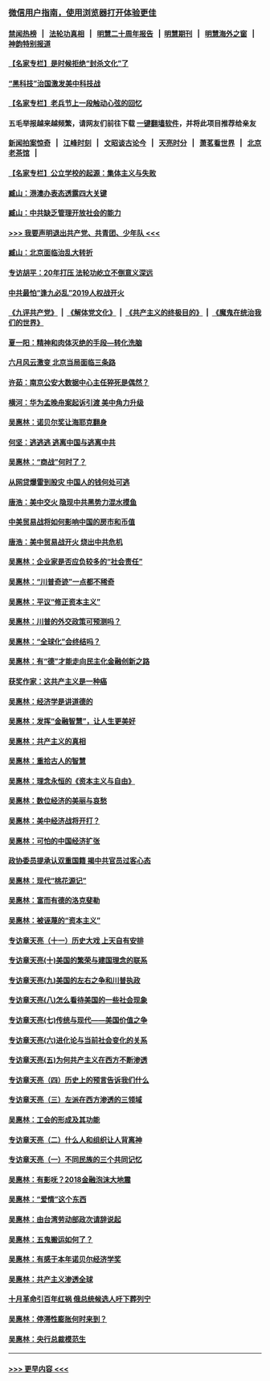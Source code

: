### [微信用户指南，使用浏览器打开体验更佳](https://github.com/gfw-breaker/banned-news1/blob/master/indexes/wechat-guide.md?t=0)
#### [禁闻热榜](热点新闻.md?t=0)  &nbsp;&nbsp;|&nbsp;&nbsp; [法轮功真相](https://github.com/gfw-breaker/truth/blob/master/README.md?t=0) &nbsp;&nbsp;|&nbsp;&nbsp; [明慧二十周年报告](https://github.com/gfw-breaker/mh-reports/blob/master/README.md?t=0) &nbsp;&nbsp;|&nbsp;&nbsp;[明慧期刊](https://github.com/gfw-breaker/mh-qikan) &nbsp;&nbsp;|&nbsp;&nbsp; [明慧海外之窗](https://github.com/gfw-breaker/mh-news/blob/master/README.md?t=0) &nbsp;&nbsp;|&nbsp;&nbsp; [神韵特别报道](https://github.com/gfw-breaker/mh-news/blob/master/shenyun.md?t=0)
#### [【名家专栏】是时候拒绝“封杀文化”了](../pages/nsc423/n11814093.md?t=02100722) 
#### [“黑科技”治国激发美中科技战](../pages/nsc423/n11638056.md?t=02100722) 
#### [【名家专栏】老兵节上一段触动心弦的回忆](../pages/nsc423/n11646016.md?t=02100722) 
#### 五毛举报越来越频繁，请网友们前往下载 [一键翻墙软件](https://github.com/gfw-breaker/ssr-accounts)，并将此项目推荐给亲友
#### [新闻拍案惊奇](https://github.com/gfw-breaker/banned-news1/blob/master/pages/link4.md) &nbsp;&nbsp;|&nbsp;&nbsp; [江峰时刻](https://github.com/gfw-breaker/banned-news1/blob/master/pages/link4.md) &nbsp;&nbsp;|&nbsp;&nbsp; [文昭谈古论今](https://github.com/gfw-breaker/banned-news1/blob/master/pages/link4.md) &nbsp;&nbsp;|&nbsp;&nbsp; [天亮时分](https://github.com/gfw-breaker/banned-news1/blob/master/pages/link4.md) &nbsp;&nbsp;|&nbsp;&nbsp; [萧茗看世界](https://github.com/gfw-breaker/banned-news1/blob/master/pages/link4.md) &nbsp;&nbsp;|&nbsp;&nbsp; [北京老茶馆](https://github.com/gfw-breaker/banned-news1/blob/master/pages/link4.md) &nbsp;&nbsp;|&nbsp;&nbsp; 
#### [【名家专栏】公立学校的起源：集体主义与失败](../pages/nsc423/n11601833.md?t=02100722) 
#### [臧山：港澳办表态透露四大关键](../pages/nsc423/n11421628.md?t=02100722) 
#### [臧山：中共缺乏管理开放社会的能力](../pages/nsc423/n11407457.md?t=02100722) 
#### [>>> 我要声明退出共产党、共青团、少年队 <<<](https://github.com/begood0513/goodnews/blob/master/quit/letter.md) 
#### [臧山：北京面临治乱大转折](../pages/nsc423/n11406895.md?t=02100722) 
#### [专访胡平：20年打压 法轮功屹立不倒意义深远](../pages/nsc423/n11398800.md?t=02100722) 
#### [中共最怕“逢九必乱”2019人权战开火](../pages/nsc423/n11385248.md?t=02100722) 
#### [《九评共产党》](https://github.com/begood0513/9ping.md/blob/master/README.md) &nbsp;|&nbsp; [《解体党文化》](../../../../jtdwh.md/blob/master/README.md)  &nbsp;|&nbsp; [《共产主义的终极目的》](../../../../gczydzjmd.md/blob/master/README.md) &nbsp;|&nbsp; [《魔鬼在统治我们的世界》](../../../../mgztzwmdsj.md/blob/master/README.md) 
#### [夏一阳：精神和肉体灭绝的手段—转化洗脑](../pages/nsc423/n11368250.md?t=02100722) 
#### [六月风云激变 北京当局面临三条路](../pages/nsc423/n11313668.md?t=02100722) 
#### [许茹：南京公安大数据中心主任猝死是偶然？](../pages/nsc423/n11064744.md?t=02100722) 
#### [横河：华为孟晚舟案起诉引渡 美中角力升级](../pages/nsc423/n11027230.md?t=02100722) 
#### [吴惠林：诺贝尔奖让海耶克翻身](../pages/nsc423/n10890049.md?t=02100722) 
#### [何坚：逃逃逃 逃离中国与逃离中共](../pages/nsc423/n10592891.md?t=02100722) 
#### [吴惠林：“商战”何时了？](../pages/nsc423/n10573558.md?t=02100722) 
#### [从网贷爆雷到股灾 中国人的钱何处可逃](../pages/nsc423/n10572800.md?t=02100722) 
#### [唐浩：美中交火 隐现中共黑势力混水摸鱼](../pages/nsc423/n10544040.md?t=02100722) 
#### [中美贸易战将如何影响中国的房市和币值](../pages/nsc423/n10543697.md?t=02100722) 
#### [唐浩：美中贸易战开火 烧出中共危机](../pages/nsc423/n10540126.md?t=02100722) 
#### [吴惠林：企业家是否应负较多的“社会责任”](../pages/nsc423/n10535022.md?t=02100722) 
#### [吴惠林：“川普奇迹”一点都不稀奇](../pages/nsc423/n10512808.md?t=02100722) 
#### [吴惠林：平议“修正资本主义”](../pages/nsc423/n10495724.md?t=02100722) 
#### [吴惠林：川普的外交政策可预测吗？](../pages/nsc423/n10462387.md?t=02100722) 
#### [吴惠林：“全球化”会终结吗？](../pages/nsc423/n10452838.md?t=02100722) 
#### [吴惠林：有“德”才能走向民主化金融创新之路](../pages/nsc423/n10432292.md?t=02100722) 
#### [获奖作家：这共产主义是一种癌](../pages/nsc423/n10431541.md?t=02100722) 
#### [吴惠林：经济学是讲道德的](../pages/nsc423/n10398014.md?t=02100722) 
#### [吴惠林：发挥“金融智慧”，让人生更美好](../pages/nsc423/n10375019.md?t=02100722) 
#### [吴惠林：共产主义的真相](../pages/nsc423/n10351394.md?t=02100722) 
#### [吴惠林：重拾古人的智慧](../pages/nsc423/n10337691.md?t=02100722) 
#### [吴惠林：理念永恒的《资本主义与自由》](../pages/nsc423/n10316274.md?t=02100722) 
#### [吴惠林：数位经济的美丽与哀愁](../pages/nsc423/n10292946.md?t=02100722) 
#### [吴惠林：美中经济战将开打？](../pages/nsc423/n10258825.md?t=02100722) 
#### [吴惠林：可怕的中国经济扩张](../pages/nsc423/n10219147.md?t=02100722) 
#### [政协委员提承认双重国籍 揭中共官员过客心态](../pages/nsc423/n10208809.md?t=02100722) 
#### [吴惠林：现代“桃花源记”](../pages/nsc423/n10185234.md?t=02100722) 
#### [吴惠林：富而有德的洛克斐勒](../pages/nsc423/n10142264.md?t=02100722) 
#### [吴惠林：被诬蔑的“资本主义”](../pages/nsc423/n10124816.md?t=02100722) 
#### [专访章天亮（十一）历史大戏 上天自有安排](../pages/nsc423/n10094905.md?t=02100722) 
#### [专访章天亮(十)美国的繁荣与建国理念的联系](../pages/nsc423/n10094899.md?t=02100722) 
#### [专访章天亮(九)美国的左右之争和川普执政](../pages/nsc423/n10094889.md?t=02100722) 
#### [专访章天亮(八)怎么看待美国的一些社会现象](../pages/nsc423/n10094857.md?t=02100722) 
#### [专访章天亮(七)传统与现代——美国价值之争](../pages/nsc423/n10093140.md?t=02100722) 
#### [专访章天亮(六)进化论与当前社会变化的关系](../pages/nsc423/n10092036.md?t=02100722) 
#### [专访章天亮(五)为何共产主义在西方不断渗透](../pages/nsc423/n10083620.md?t=02100722) 
#### [专访章天亮（四）历史上的预言告诉我们什么](../pages/nsc423/n10083606.md?t=02100722) 
#### [专访章天亮（三）左派在西方渗透的三领域](../pages/nsc423/n10081115.md?t=02100722) 
#### [吴惠林：工会的形成及其功能](../pages/nsc423/n10080633.md?t=02100722) 
#### [专访章天亮（二）什么人和组织让人背离神](../pages/nsc423/n10076637.md?t=02100722) 
#### [专访章天亮（一）不同民族的三个共同记忆](../pages/nsc423/n10074188.md?t=02100722) 
#### [吴惠林：有影呒？2018金融泡沫大地震](../pages/nsc423/n10040534.md?t=02100722) 
#### [吴惠林：“爱情”这个东西](../pages/nsc423/n10019423.md?t=02100722) 
#### [吴惠林：由台湾劳动部政次请辞说起](../pages/nsc423/n9979679.md?t=02100722) 
#### [吴惠林：五鬼搬运如何了？](../pages/nsc423/n9925338.md?t=02100722) 
#### [吴惠林：有感于本年诺贝尔经济学奖](../pages/nsc423/n9871883.md?t=02100722) 
#### [吴惠林：共产主义渗透全球](../pages/nsc423/n9812748.md?t=02100722) 
#### [十月革命引百年红祸 俄总统候选人吁下葬列宁](../pages/nsc423/n9810182.md?t=02100722) 
#### [吴惠林：停滞性膨胀何时来到？](../pages/nsc423/n9764136.md?t=02100722) 
#### [吴惠林：央行总裁模范生](../pages/nsc423/n9728134.md?t=02100722) 

----
#### [ >>> 更早内容 <<< ](../indexes/nsc423-earlier.md)
